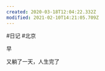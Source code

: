 ```yaml
---
created: 2020-03-18T12:04:22.332Z
modified: 2021-02-10T14:21:05.709Z
---
```

#日记 #北京 
<!-- @timer "date":"Sun Feb 02 2020 09:27:05 GMT+0800 (CST)" -->
早
<!-- @timer "date":"Sun Feb 02 2020 17:04:26 GMT+0800 (CST)","duration":"about 8 hours" -->
又躺了一天，人生完了
